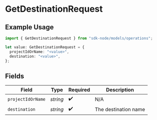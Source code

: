 # GetDestinationRequest

## Example Usage

```typescript
import { GetDestinationRequest } from "sdk-node/models/operations";

let value: GetDestinationRequest = {
  projectIdOrName: "<value>",
  destination: "<value>",
};
```

## Fields

| Field                | Type                 | Required             | Description          |
| -------------------- | -------------------- | -------------------- | -------------------- |
| `projectIdOrName`    | *string*             | :heavy_check_mark:   | N/A                  |
| `destination`        | *string*             | :heavy_check_mark:   | The destination name |